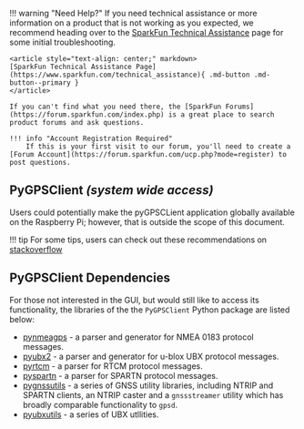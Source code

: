 !!! warning "Need Help?"
	If you need technical assistance or more information on a product that is not working as you expected, we recommend heading over to the [SparkFun Technical Assistance](https://www.sparkfun.com/technical_assistance) page for some initial troubleshooting.

	<article style="text-align: center;" markdown>
	[SparkFun Technical Assistance Page](https://www.sparkfun.com/technical_assistance){ .md-button .md-button--primary }
	</article>

	If you can't find what you need there, the [SparkFun Forums](https://forum.sparkfun.com/index.php) is a great place to search product forums and ask questions.

	!!! info "Account Registration Required"
		If this is your first visit to our forum, you'll need to create a [Forum Account](https://forum.sparkfun.com/ucp.php?mode=register) to post questions.



## PyGPSClient *(system wide access)*
Users could potentially make the pyGPSCLient application globally available on the Raspberry Pi; however, that is outside the scope of this document.

!!! tip
	For some tips, users can check out these recommendations on [stackoverflow](https://stackoverflow.com/a/78652149)



## PyGPSClient Dependencies
For those not interested in the GUI, but would still like to access its functionality, the libraries of the the `PyGPSClient` Python package are listed below:

- [pynmeagps](https://github.com/semuconsulting/pynmeagps) - a parser and generator for NMEA 0183 protocol messages.
- [pyubx2](https://github.com/semuconsulting/pyubx2) - a parser and generator for u-blox UBX protocol messages.
- [pyrtcm](https://github.com/semuconsulting/pyrtcm) - a parser for RTCM protocol messages.
- [pyspartn](https://github.com/semuconsulting/pyspartn) - a parser for SPARTN protocol messages.
- [pygnssutils](https://github.com/semuconsulting/pygnssutils) - a series of GNSS utility libraries, including NTRIP and SPARTN clients, an NTRIP caster and a `gnssstreamer` utility which has broadly comparable functionality to `gpsd`.
- [pyubxutils](https://github.com/semuconsulting/pyubxutils) - a series of UBX utllities.
